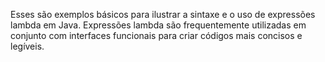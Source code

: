 Esses são exemplos básicos para ilustrar a sintaxe e o uso de expressões lambda em Java. Expressões lambda são frequentemente utilizadas em conjunto com interfaces funcionais para criar códigos mais concisos e legíveis.